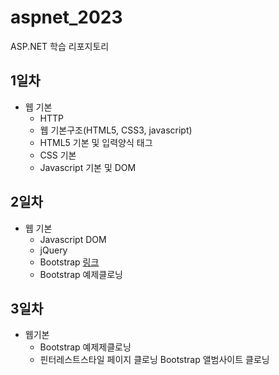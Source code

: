 # aspnet_2023
ASP.NET 학습 리포지토리

## 1일차
- 웹 기본
	- HTTP
	- 웹 기본구조(HTML5, CSS3, javascript)
	- HTML5 기본 및 입력양식 태그
	- CSS 기본
	- Javascript 기본 및 DOM

## 2일차
- 웹 기본
	- Javascript DOM
	- jQuery
	- Bootstrap [링크](https://getbootstrap.com)
	- Bootstrap 예제클로닝
## 3일차
- 웹기본
	- Bootstrap 예제제클로닝
	- 핀터레스트스타일 페이지 클로닝
Bootstrap 앨범사이트 클로닝
<img src="" width=""/>
		   
